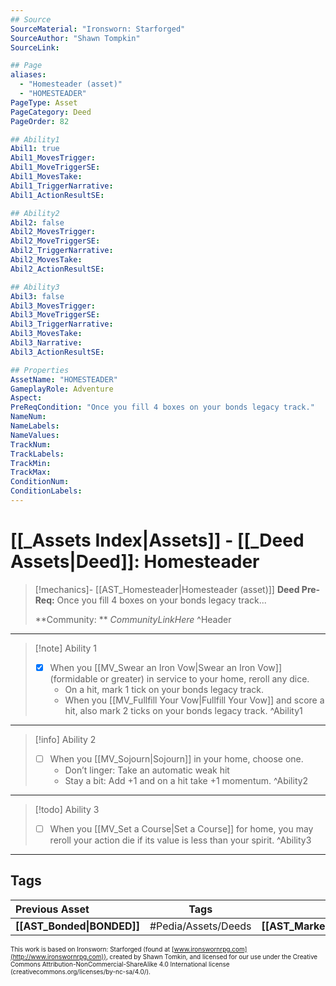```yaml
---
## Source
SourceMaterial: "Ironsworn: Starforged"
SourceAuthor: "Shawn Tompkin"
SourceLink: 

## Page
aliases:
  - "Homesteader (asset)"
  - "HOMESTEADER"
PageType: Asset
PageCategory: Deed
PageOrder: 82

## Ability1
Abil1: true
Abil1_MovesTrigger:
Abil1_MoveTriggerSE:
Abil1_MovesTake:
Abil1_TriggerNarrative:
Abil1_ActionResultSE:

## Ability2
Abil2: false
Abil2_MovesTrigger:
Abil2_MoveTriggerSE:
Abil2_TriggerNarrative:
Abil2_MovesTake:
Abil2_ActionResultSE:

## Ability3
Abil3: false
Abil3_MovesTrigger:
Abil3_MoveTriggerSE:
Abil3_TriggerNarrative:
Abil3_MovesTake:
Abil3_Narrative:
Abil3_ActionResultSE:

## Properties
AssetName: "HOMESTEADER"
GameplayRole: Adventure
Aspect:
PreReqCondition: "Once you fill 4 boxes on your bonds legacy track."
NameNum:
NameLabels:
NameValues:
TrackNum:
TrackLabels:
TrackMin:
TrackMax:
ConditionNum:
ConditionLabels:
---
```

# [[_Assets Index|Assets]] - [[_Deed Assets|Deed]]: Homesteader
> [!mechanics]- [[AST_Homesteader|Homesteader (asset)]]
> **Deed Pre-Req:** Once you fill 4 boxes on your bonds legacy track...
>
> **Community: ** _CommunityLinkHere_
^Header
___
> [!note] Ability 1
> - [x] When you [[MV_Swear an Iron Vow|Swear an Iron Vow]] (formidable or greater) in service to your home, reroll any dice. 
> 	- On a hit, mark 1 tick on your bonds legacy track. 
> 	- When you [[MV_Fullfill Your Vow|Fullfill Your Vow]] and score a hit, also mark 2 ticks on your bonds legacy track.
^Ability1
___
> [!info] Ability 2
> - [ ] When you [[MV_Sojourn|Sojourn]] in your home, choose one. 
> 	- Don’t linger: Take an automatic weak hit 
> 	- Stay a bit: Add +1 and on a hit take +1 momentum.
^Ability2
___
> [!todo] Ability 3
> - [ ] When you [[MV_Set a Course|Set a Course]] for home, you may reroll your action die if its value is less than your spirit.
^Ability3
___

## Tags
| Previous Asset| Tags | Next Asset |
|:--- |:---:| ---:|
| **[[AST_Bonded\|BONDED]]** | #Pedia/Assets/Deeds | **[[AST_Marked\|MARKED]]** |

<font size=-2>This work is based on Ironsworn: Starforged (found at [www.ironswornrpg.com](http://www.ironswornrpg.com)), created by Shawn Tomkin, and licensed for our use under the Creative Commons Attribution-NonCommercial-ShareAlike 4.0 International license  (creativecommons.org/licenses/by-nc-sa/4.0/).</font>
